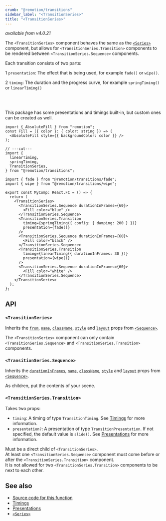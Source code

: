 ```yaml
---
crumb: "@remotion/transitions"
sidebar_label: "<TransitionSeries>"
title: "<TransitionSeries>"
---
```


_available from v4.0.21_

The `<TransitionSeries>` component behaves the same as the [`<Series>`](/docs/series) component, but allows for `<TransitionSeries.Transition>` components to be rendered between `<TransitionSeries.Sequence>` components.

Each transition consists of two parts:

<Step>1</Step> <code>presentation</code>: The effect that is being used, for example <code>fade()</code> or <code>wipe()</code>.<br/>

<Step>2</Step> <code>timing</code>: The duration and the progress curve, for example <code>springTiming()</code> or <code>linearTiming()</code>

<br/>
<br/>

This package has some presentations and timings built-in, but custom ones can be created as well.

```tsx twoslash title="MyComp.tsx"
import { AbsoluteFill } from "remotion";
const Fill = ({ color }: { color: string }) => (
  <AbsoluteFill style={{ backgroundColor: color }} />
);

// ---cut---
import {
  linearTiming,
  springTiming,
  TransitionSeries,
} from "@remotion/transitions";

import { fade } from "@remotion/transitions/fade";
import { wipe } from "@remotion/transitions/wipe";

export const MyComp: React.FC = () => {
  return (
    <TransitionSeries>
      <TransitionSeries.Sequence durationInFrames={60}>
        <Fill color="blue" />
      </TransitionSeries.Sequence>
      <TransitionSeries.Transition
        timing={springTiming({ config: { damping: 200 } })}
        presentation={fade()}
      />
      <TransitionSeries.Sequence durationInFrames={60}>
        <Fill color="black" />
      </TransitionSeries.Sequence>
      <TransitionSeries.Transition
        timing={linearTiming({ durationInFrames: 30 })}
        presentation={wipe()}
      />
      <TransitionSeries.Sequence durationInFrames={60}>
        <Fill color="white" />
      </TransitionSeries.Sequence>
    </TransitionSeries>
  );
};
```

## API

### `<TransitionSeries>`

Inherits the [`from`](/docs/sequence#from), [`name`](/docs/sequence#name), [`className`](/docs/sequence#classname), [`style`](/docs/sequence#style) and [`layout`](/docs/sequence#layout) props from [`<Sequence>`](/docs/sequence).

The `<TransitionSeries>` component can only contain `<TransitionSeries.Sequence>` and `<TransitionSeries.Transition>` components.

### `<TransitionSeries.Sequence>`

Inherits the [`durationInFrames`](/docs/sequence#durationinframes), [`name`](/docs/sequence#name), [`className`](/docs/sequence#classname), [`style`](/docs/sequence#style) and [`layout`](/docs/sequence#layout) props from [`<Sequence>`](/docs/sequence).

As children, put the contents of your scene.

### `<TransitionSeries.Transition>`

Takes two props:

- `timing`: A timing of type `TransitionTiming`. See [Timings](/docs/transitions/timings) for more information.
- `presentation?`: A presentation of type `TransitionPresentation`. If not specified, the default value is `slide()`. See [Presentations](/docs/transitions/presentations) for more information.

Must be a direct child of `<TransitionSeries>`.  
At least one `<TransitionSeries.Sequence>` component must come before or after the `<TransitionSeries.Transition>` component.  
It is not allowed for two `<TransitionSeries.Transition>` components to be next to each other.

## See also

- [Source code for this function](https://github.com/remotion-dev/remotion/blob/main/packages/transitions/src/TransitionSeries.tsx)
- [Timings](/docs/transitions/timings)
- [Presentations](/docs/transitions/presentations)
- [`<Series>`](/docs/series)

